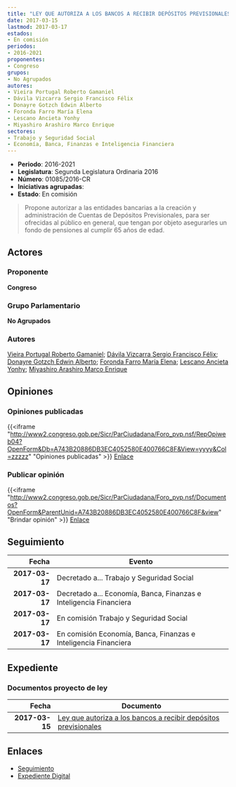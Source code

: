 ```yaml
---
title: "LEY QUE AUTORIZA A LOS BANCOS A RECIBIR DEPÓSITOS PREVISIONALES"
date: 2017-03-15
lastmod: 2017-03-17
estados:
- En comisión
periodos:
- 2016-2021
proponentes:
- Congreso
grupos:
- No Agrupados
autores:
- Vieira Portugal Roberto Gamaniel
- Dávila Vizcarra Sergio Francisco Félix
- Donayre Gotzch Edwin Alberto
- Foronda Farro María Elena
- Lescano Ancieta Yonhy
- Miyashiro Arashiro Marco Enrique
sectores:
- Trabajo y Seguridad Social
- Economía, Banca, Finanzas e Inteligencia Financiera
---
```

- **Periodo**: 2016-2021
- **Legislatura**: Segunda Legislatura Ordinaria 2016
- **Número**: 01085/2016-CR
- **Iniciativas agrupadas**: 
- **Estado**: En comisión

> Propone autorizar a las entidades bancarias a la creación y administración de Cuentas de Depósitos Previsionales, para ser ofrecidas al público en general, que tengan por objeto asegurarles un fondo de pensiones al cumplir 65 años de edad.


## Actores

### Proponente

**Congreso**

### Grupo Parlamentario

**No Agrupados**

### Autores

[Vieira Portugal Roberto Gamaniel](mailto:mailto:rvieira@congreso.gob.pe); [Dávila Vizcarra Sergio Francisco Félix](mailto:mailto:sdavila@congreso.gob.pe); [Donayre Gotzch Edwin Alberto](mailto:mailto:edonayre@congreso.gob.pe); [Foronda Farro María Elena](mailto:mailto:mforonda@congreso.gob.pe); [Lescano Ancieta Yonhy](mailto:mailto:ylescano@congreso.gob.pe); [Miyashiro Arashiro Marco Enrique](mailto:mailto:mmiyashiro@congreso.gob.pe)

## Opiniones

### Opiniones publicadas

{{<iframe "http://www2.congreso.gob.pe/Sicr/ParCiudadana/Foro_pvp.nsf/RepOpiweb04?OpenForm&Db=A743B20886DB3EC4052580E400766C8F&View=yyyy&Col=zzzzz" "Opiniones publicadas" >}}
[Enlace](http://www2.congreso.gob.pe/Sicr/ParCiudadana/Foro_pvp.nsf/RepOpiweb04?OpenForm&Db=A743B20886DB3EC4052580E400766C8F&View=yyyy&Col=zzzzz)

### Publicar opinión

{{<iframe "http://www2.congreso.gob.pe/Sicr/ParCiudadana/Foro_pvp.nsf/Documentos?OpenForm&ParentUnid=A743B20886DB3EC4052580E400766C8F&view" "Brindar opinión" >}}
[Enlace](http://www2.congreso.gob.pe/Sicr/ParCiudadana/Foro_pvp.nsf/Documentos?OpenForm&ParentUnid=A743B20886DB3EC4052580E400766C8F&view)


## Seguimiento

| Fecha | Evento |
|------:|--------|
| **2017-03-17** | Decretado a... Trabajo y Seguridad Social |
| **2017-03-17** | Decretado a... Economía, Banca, Finanzas e Inteligencia Financiera |
| **2017-03-17** | En comisión Trabajo y Seguridad Social |
| **2017-03-17** | En comisión Economía, Banca, Finanzas e Inteligencia Financiera |

## Expediente

### Documentos proyecto de ley

| Fecha | Documento |
|------:|-----------|
| **2017-03-15** | [Ley que autoriza a los bancos a recibir depósitos previsionales](http://www.leyes.congreso.gob.pe/Documentos/2016_2021/Proyectos_de_Ley_y_de_Resoluciones_Legislativas/PL0108520170315..pdf) |

## Enlaces

- [Seguimiento](http://www2.congreso.gob.pe/Sicr/TraDocEstProc/CLProLey2016.nsf/f7fff46988ca05b1052578e100829cc7/7c23d0f4ec030b81052580e40073a465?OpenDocument)
- [Expediente Digital](http://www2.congreso.gob.pe/Sicr/TraDocEstProc/CLProLey2016.nsf/f7fff46988ca05b1052578e100829cc7/7c23d0f4ec030b81052580e40073a465?OpenDocument&Click=05257FB7005EB655.eb71d0cf91d8294e05256cdf006b5706/$Body/0.1C6C)

